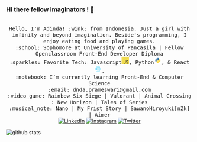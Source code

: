 ### Hi there fellow imaginators ! 👋


<p align="center">
  <br>
  <samp>
    Hello, I'm Adinda! :wink: from Indonesia.
    Just a girl with infinity and beyond imagination. Beside's programming, I enjoy eating food and playing games.<br>
    :school: Sophomore at University of Pancasila | Fellow Openclassroom Front-End Developer Diploma<br>
    :sparkles: Favorite Tech: Javascript<code><img height="20" src="https://raw.githubusercontent.com/github/explore/80688e429a7d4ef2fca1e82350fe8e3517d3494d/topics/javascript/javascript.png"></code>, Python<code><img height="20" src="https://raw.githubusercontent.com/github/explore/80688e429a7d4ef2fca1e82350fe8e3517d3494d/topics/python/python.png"></code>, & React<code><img height="20" src="https://raw.githubusercontent.com/github/explore/80688e429a7d4ef2fca1e82350fe8e3517d3494d/topics/react/react.png"></code>. <br>
    :notebook: I’m currently learning Front-End & Computer Science <br>
    :email:	dnda.prameswari@gmail.com <br>
    :video_game: Rainbow Six Siege | Valorant | Animal Crossing : New Horizon | Tales of Series <br>
    :musical_note: Nano | My Frist Story | SawanoHiroyuki[nZk] | Aimer <br>
  </samp>
  <a href="https://www.linkedin.com/in/dindatiwi/" target="_blank"><img src="https://img.shields.io/badge/LinkedIn-%230077B5.svg?&style=flat-square&logo=linkedin&logoColor=white" alt="LinkedIn"></a>
<a href="https://www.instagram.com/tiwi707/" target="_blank"><img src="https://img.shields.io/badge/Instagram-%23E4405F.svg?&style=flat-square&logo=instagram&logoColor=white" alt="Instagram"></a>
  <a href="https://twitter.com/tiwi707" target="_blank"><img src="https://img.shields.io/badge/Twitter-%230077B5.svg?&style=flat-square&logo=twitter&logoColor=white" alt="Twitter"></a><br>
  
  
  ![github stats](https://github-readme-stats.vercel.app/api?username=dindatiwi&show_icons=true)
</p>





<!--
**dindatiwi/dindatiwi** is a ✨ _special_ ✨ repository because its `README.md` (this file) appears on your GitHub profile.

Here are some ideas to get you started:
:art: Portfolio: https://jojonicho.wtf <br>
:pencil: Resume: https://cv.jojonicho.wtf <br>
- 🔭 I’m currently working on ...
- 🌱 I’m currently learning ...
- 👯 I’m looking to collaborate on ...
- 🤔 I’m looking for help with ...
- 💬 Ask me about ...
- 📫 How to reach me: ...
- 😄 Pronouns: ...
- ⚡ Fun fact: ...
-->
